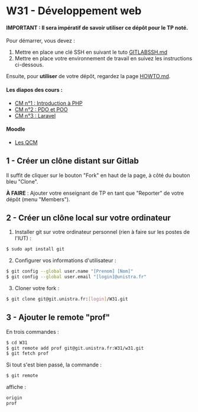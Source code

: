 W31 - Développement web
=======================

#### IMPORTANT : Il sera impératif de savoir utiliser ce dépôt pour le TP noté.

Pour démarrer, vous devez :
1. Mettre en place une clé SSH en suivant le tuto [GITLABSSH.md](GITLABSSH.md)
2. Mettre en place votre environnement de travail en suivez les instructions ci-dessous.

Ensuite, pour **utiliser** de votre dépôt, regardez la page [HOWTO.md](HOWTO.md).

#### Les diapos des cours :

- [CM n°1 : Introduction à PHP](http://adrien.krahenbuhl.fr/courses/IUTRS/W31/CM1/)
- [CM n°2 : PDO et POO](http://adrien.krahenbuhl.fr/courses/IUTRS/W31/CM2/)
- [CM n°3 : Laravel](http://adrien.krahenbuhl.fr/courses/IUTRS/W31/CM3/)

#### Moodle

- [Les QCM](https://moodle.unistra.fr/course/view.php?id=739)


1 - Créer un **clône distant** sur Gitlab
-----------------------------------------

Il suffit de cliquer sur le bouton "Fork" en haut de la page, à côté du bouton bleu "Clone".

**À FAIRE** : Ajouter votre enseignant de TP en tant que "Reporter" de votre dépôt (menu "Members").

2 - Créer un **clône local** sur votre ordinateur
-------------------------------------------------

1. Installer git sur votre ordinateur personnel (rien à faire sur les postes de l'IUT) :
```sh
$ sudo apt install git
```

2. Configurer vos informations d'utilisateur :
```sh
$ git config --global user.name "[Prenom] [Nom]"
$ git config --global user.email "[login]@unistra.fr"
```

3. Cloner votre fork :
```sh
$ git clone git@git.unistra.fr:[login]/W31.git
```

3 - Ajouter le **remote "prof"**
--------------------------------

En trois commandes :
```sh
$ cd W31
$ git remote add prof git@git.unistra.fr:W31/w31.git
$ git fetch prof
```

Si tout s'est bien passé, la commande :
```sh
$ git remote
```
affiche :
```sh
origin
prof
```

